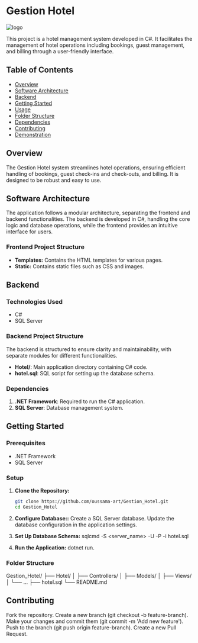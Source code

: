 # Gestion Hotel

![logo](static/logo.png)

This project is a hotel management system developed in C#. It facilitates the management of hotel operations including bookings, guest management, and billing through a user-friendly interface.

## Table of Contents

- [Overview](#overview)
- [Software Architecture](#software-architecture)
- [Backend](#backend)
- [Getting Started](#getting-started)
- [Usage](#usage)
- [Folder Structure](#folder-structure)
- [Dependencies](#dependencies)
- [Contributing](#contributing)
- [Demonstration](#demonstration)

## Overview

The Gestion Hotel system streamlines hotel operations, ensuring efficient handling of bookings, guest check-ins and check-outs, and billing. It is designed to be robust and easy to use.

## Software Architecture

The application follows a modular architecture, separating the frontend and backend functionalities. The backend is developed in C#, handling the core logic and database operations, while the frontend provides an intuitive interface for users.



### Frontend Project Structure

- **Templates:** Contains the HTML templates for various pages.
- **Static:** Contains static files such as CSS and images.

## Backend

### Technologies Used

- C#
- SQL Server

### Backend Project Structure

The backend is structured to ensure clarity and maintainability, with separate modules for different functionalities.

- **Hotel/**: Main application directory containing C# code.
- **hotel.sql**: SQL script for setting up the database schema.

### Dependencies

1. **.NET Framework**: Required to run the C# application.
2. **SQL Server**: Database management system.

## Getting Started

### Prerequisites

- .NET Framework
- SQL Server

### Setup

1. **Clone the Repository:**
   ```bash
   git clone https://github.com/oussama-art/Gestion_Hotel.git
   cd Gestion_Hotel
   
2. **Configure Database::**
Create a SQL Server database.
Update the database configuration in the application settings.
3. **Set Up Database Schema:**
sqlcmd -S <server_name> -U <username> -P <password> -i hotel.sql


5. **Run the Application:**
dotnet run.

### Folder Structure
Gestion_Hotel/
├── Hotel/
│   ├── Controllers/
│   ├── Models/
│   ├── Views/
│   └── ...
├── hotel.sql
└── README.md

## Contributing
Fork the repository.
Create a new branch (git checkout -b feature-branch).
Make your changes and commit them (git commit -m 'Add new feature').
Push to the branch (git push origin feature-branch).
Create a new Pull Request.

